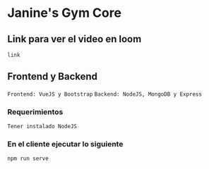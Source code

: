 # Janine's Gym Core

## Link para ver el video en loom
```
link
```

## Frontend y Backend

```Frontend: VueJS y Bootstrap```
```Backend: NodeJS, MongoDB y Express```


### Requerimientos

```
Tener instalado NodeJS
```

### En el cliente ejecutar lo siguiente

```
npm run serve
```
